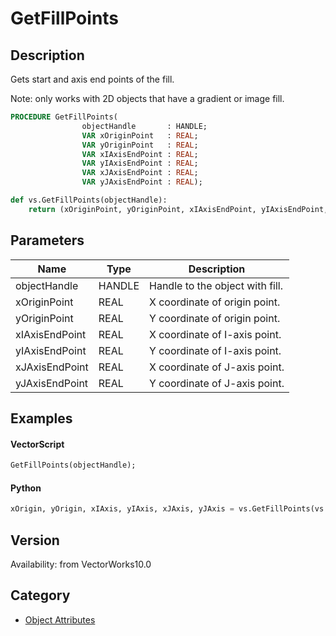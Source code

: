 # GetFillPoints

## Description
Gets start and axis end points of the fill.

Note: only works with 2D objects that have a gradient or image fill.

```pascal
PROCEDURE GetFillPoints(
				objectHandle       : HANDLE;
				VAR xOriginPoint   : REAL;
				VAR yOriginPoint   : REAL;
				VAR xIAxisEndPoint : REAL;
				VAR yIAxisEndPoint : REAL;
				VAR xJAxisEndPoint : REAL;
				VAR yJAxisEndPoint : REAL);
```

```python
def vs.GetFillPoints(objectHandle):
    return (xOriginPoint, yOriginPoint, xIAxisEndPoint, yIAxisEndPoint, xJAxisEndPoint, yJAxisEndPoint)
```

## Parameters
|Name|Type|Description|
|---|---|---|
|objectHandle|HANDLE|Handle to the object with fill.|
|xOriginPoint|REAL|X coordinate of origin point.|
|yOriginPoint|REAL|Y coordinate of origin point.|
|xIAxisEndPoint|REAL|X coordinate of I-axis point.|
|yIAxisEndPoint|REAL|Y coordinate of I-axis point.|
|xJAxisEndPoint|REAL|X coordinate of J-axis point.|
|yJAxisEndPoint|REAL|Y coordinate of J-axis point.|

## Examples
#### VectorScript ####
```pascal
GetFillPoints(objectHandle);
```
#### Python ####
```python
xOrigin, yOrigin, xIAxis, yIAxis, xJAxis, yJAxis = vs.GetFillPoints(vs.FSActLayer())
```

## Version
Availability: from VectorWorks10.0

## Category
* [Object Attributes](../Categories/Object%20Attributes.md)
